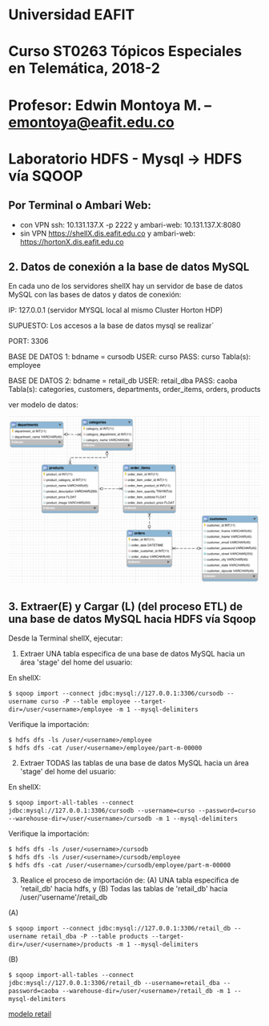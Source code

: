 # Universidad EAFIT
# Curso ST0263 Tópicos Especiales en Telemática, 2018-2
# Profesor: Edwin Montoya M. – emontoya@eafit.edu.co

# Laboratorio HDFS - Mysql -> HDFS vía SQOOP

## Por Terminal o Ambari Web:

* con VPN ssh: 10.131.137.X -p 2222 y ambari-web: 10.131.137.X:8080
* sin VPN https://shellX.dis.eafit.edu.co y ambari-web: https://hortonX.dis.eafit.edu.co 

## 2. Datos de conexión a la base de datos MySQL

En cada uno de los servidores shellX hay un servidor de base de datos MySQL con las bases de datos y datos de conexión:

IP: 127.0.0.1 (servidor MYSQL local al mismo Cluster Horton HDP)

SUPUESTO: Los accesos a la base de datos mysql se realizar´

PORT: 3306

BASE DE DATOS 1: bdname = cursodb
USER:       curso
PASS:       curso
Tabla(s):   employee

BASE DE DATOS 2: bdname = retail_db
USER:       retail_dba
PASS:       caoba
Tabla(s):   categories, customers, departments, order_items, orders, products

ver modelo de datos:

![modelo retail](retail_db_schema.png)

## 3. Extraer(E) y Cargar (L) (del proceso ETL) de una base de datos MySQL hacia HDFS vía Sqoop

Desde la Terminal shellX, ejecutar:

1. Extraer UNA tabla especifica de una base de datos MySQL hacia un área 'stage' del home del usuario:

En shellX:

    $ sqoop import --connect jdbc:mysql://127.0.0.1:3306/cursodb --username curso -P --table employee --target-dir=/user/<username>/employee -m 1 --mysql-delimiters

Verifique la importación:

    $ hdfs dfs -ls /user/<username>/employee
    $ hdfs dfs -cat /user/<username>/employee/part-m-00000

2. Extraer TODAS las tablas de una base de datos MySQL hacia un área 'stage' del home del usuario:

En shellX:

    $ sqoop import-all-tables --connect jdbc:mysql://127.0.0.1:3306/cursodb --username=curso --password=curso --warehouse-dir=/user/<username>/cursodb -m 1 --mysql-delimiters

Verifique la importación:

    $ hdfs dfs -ls /user/<username>/cursodb
    $ hdfs dfs -ls /user/<username>/cursodb/employee
    $ hdfs dfs -cat /user/<username>/cursodb/employee/part-m-00000

3. Realice el proceso de importación de: (A) UNA tabla especifica de 'retail_db' hacia hdfs, y (B) Todas las tablas de 'retail_db' hacia /user/'username'/retail_db

(A)

    $ sqoop import --connect jdbc:mysql://127.0.0.1:3306/retail_db --username retail_dba -P --table products --target-dir=/user/<username>/products -m 1 --mysql-delimiters


(B)

    $ sqoop import-all-tables --connect jdbc:mysql://127.0.0.1:3306/retail_db --username=retail_dba --password=caoba --warehouse-dir=/user/<username>/retail_db -m 1 --mysql-delimiters

[modelo retail](retail_db_schema.png)    